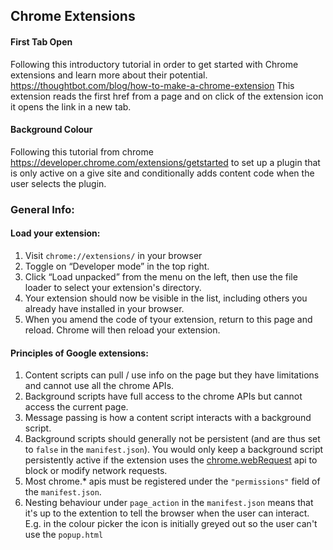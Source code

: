 ## Chrome Extensions 

#### First Tab Open 
Following this introductory tutorial in order to get started with Chrome extensions and learn more about their potential. https://thoughtbot.com/blog/how-to-make-a-chrome-extension
This extension reads the first href from a page and on click of the extension icon it opens the link in a new tab. 

#### Background Colour
Following this tutorial from chrome https://developer.chrome.com/extensions/getstarted to set up a plugin that is only active on a give site and conditionally adds content code when the user selects the plugin. 

### General Info: 

#### Load your extension: 
1. Visit `chrome://extensions/` in your browser
2. Toggle on “Developer mode” in the top right.
3. Click “Load unpacked” from the menu on the left, then use the file loader to select your extension's directory.
4. Your extension should now be visible in the list, including others you already have installed in your browser. 
5. When you amend the code of tyour extension, return to this page and reload. Chrome will then reload your extension.

#### Principles of Google extensions:
1. Content scripts can pull / use info on the page but they have limitations and cannot use all the chrome APIs. 
2. Background scripts have full access to the chrome APIs but cannot access the current page. 
3. Message passing is how a content script interacts with a background script. 
4. Background scripts should generally not be persistent (and are thus set to `false` in the `manifest.json`). You would only keep a background script persistently active if the extension uses the [chrome.webRequest](https://developer.chrome.com/extensions/webRequest) api to block or modify network requests. 
5. Most chrome.* apis must be registered under the `"permissions"` field of the `manifest.json`.
6. Nesting behaviour under `page_action` in the `manifest.json` means that it's up to the extention to tell the browser when the user can interact. E.g. in the colour picker the icon is initially greyed out so the user can't use the `popup.html`
